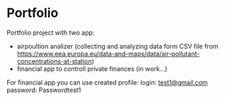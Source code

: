 # Portfolio
Portfolio project with two app:
- airpoultion analizer (collecting and analyzing data form CSV file from https://www.eea.europa.eu/data-and-maps/data/air-pollutant-concentrations-at-station)
- financial app to controll private finances (in work...)

For financial app you can use created profile:
login: test1@gmail.com
password: Passwordtest1
